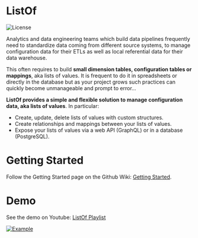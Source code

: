 # ListOf

![License](https://img.shields.io/github/license/alexisrolland/listof.svg "Apache-2.0")

Analytics and data engineering teams which build data pipelines frequently need to standardize data coming from different source systems, to manage configuration data for their ETLs as well as local referential data for their data warehouse.

This often requires to build **small dimension tables, configuration tables or mappings**, aka lists of values. It is frequent to do it in spreadsheets or directly in the database but as your project grows such practices can quickly become unmanageable and prompt to error...

**ListOf provides a simple and flexible solution to manage configuration data, aka lists of values**.
In particular:
- Create, update, delete lists of values with custom structures.
- Create relationships and mappings between your lists of values.
- Expose your lists of values via a web API (GraphQL) or in a database (PostgreSQL).

# Getting Started

Follow the Getting Started page on the Github Wiki: [Getting Started](https://github.com/alexisrolland/listof/wiki/Getting-Started).

# Demo

See the demo on Youtube: [ListOf Playlist](https://youtu.be/3ScHiakIBFI)

[![Example](https://github.com/alexisrolland/listof/blob/master/doc/screenshot.png?raw=true)](https://youtu.be/3ScHiakIBFI)
